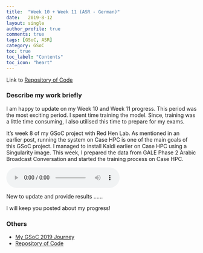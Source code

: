 ```yaml
---
title:  "Week 10 + Week 11 (ASR - German)"
date:   2019-8-12
layout: single
author_profile: true
comments: true
tags: [GSoC, ASR]
category: GSoC
toc: true
toc_label: "Contents"
toc_icon: "heart"
---
```


Link to [Repository of Code](https://github.com/AASHISHAG/asr-german)

### Describe my work briefly

I am happy to update on my Week 10 and Week 11 progress. This period was the most exciting period. I spent time training the model. Since, training was a little time consuming, I also utilised this time to prepare for my exams.

It’s week 8 of my GSoC project with Red Hen Lab. As mentioned in an earlier post, running the system on Case HPC is one of the main goals of this GSoC project. I managed to install Kaldi earlier on Case HPC using a Singularity image. This week, I prepared the data from GALE Phase 2 Arabic Broadcast Conversation and started the training process on Case HPC.

![](
/others/de1-01.wav)

New to update and provide results ......

I will keep you posted about my progress!

### Others

- [My GSoC 2019 Journey](https://aashishag.github.io/categories/#gsoc)
- [Repository of Code](https://github.com/AASHISHAG/asr-german)